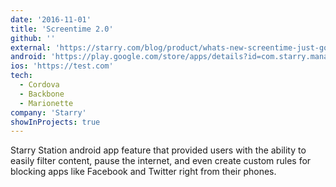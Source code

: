 ```yaml
---
date: '2016-11-01'
title: 'Screentime 2.0'
github: ''
external: 'https://starry.com/blog/product/whats-new-screentime-just-got-better-for-parents'
android: 'https://play.google.com/store/apps/details?id=com.starry.management&hl=en_US'
ios: 'https://test.com'
tech:
  - Cordova
  - Backbone
  - Marionette
company: 'Starry'
showInProjects: true
---
```


Starry Station android app feature that provided users with the ability to easily filter content, pause the internet, and even create custom rules for blocking apps like Facebook and Twitter right from their phones.
